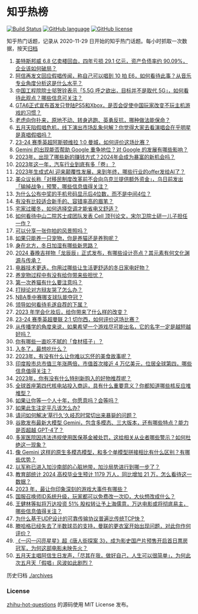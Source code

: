 # 知乎热榜
[![Build Status](https://github.com/ToWeLong/zhihu-hot-questions/workflows/CI/badge.svg)](https://github.com/ToWeLong/zhihu-hot-questions/actions)
[![GitHub language](https://img.shields.io/badge/language-golang-orange.svg)](https://golang.org/)
[![GitHub license](https://img.shields.io/github/license/ToWeLong/zhihu-hot-questions)](https://github.com/ToWeLong/zhihu-hot-questions/blob/main/LICENSE)

知乎热门话题，记录从 2020-11-29 日开始的知乎热门话题。每小时抓取一次数据，按天[归档](./archives)

<!-- BEGIN -->

1. [美特斯邦威 6.8 亿卖楼回血，四年亏损 29.1 亿元，资产负债率约 90.09%，企业该如何破局？](https://www.zhihu.com/question/633652070)
1. [阿信再发文回应假唱传闻，称自己可以唱到 10 拍 E6，如何看待此事？从音乐专业角度分析这是什么水平？](https://www.zhihu.com/question/633663758)
1. [中国工程院院士邬贺铨表示「5.5G 呼之欲出，目标并不是取代 5G」，如何看待此观点？哪些信息可关注？](https://www.zhihu.com/question/633577824)
1. [GTA6正式宣布首发只登陆PS5和Xbox，是否会促使中国玩家改变不玩主机游戏的习惯？](https://www.zhihu.com/question/633515717)
1. [老虎向你扑来，原地不动、转身逃跑、英勇反抗，哪种做法能保命？](https://www.zhihu.com/question/632558397)
1. [五月天陷假唱危机，线下演出市场乱象何解？你觉得大家去看演唱会在乎明星是真唱假唱吗？](https://www.zhihu.com/question/633688402)
1. [23-24 赛季英超阿斯顿维拉 1:0 曼城，如何评价这场比赛？](https://www.zhihu.com/question/633667488)
1. [Gemini 的出现能否帮助 Google 重争地位？对 Google 的发展有哪些影响？](https://www.zhihu.com/question/633694566)
1. [2023年，出现了哪些新的赚钱方式？2024年会成为暴富的新机会吗？](https://www.zhihu.com/question/631330223)
1. [2023年这一年，汽车行业到底有多「卷」？](https://www.zhihu.com/question/632686970)
1. [2023年生成式AI 迎来颠覆性发展，来到年终，哪些行业的offer发给AI了？](https://www.zhihu.com/question/631330191)
1. [美众议长称「对移民制度改革前不会向乌克兰提供额外资金」，乌日前发出「输掉战争」预警，哪些信息值得关注？](https://www.zhihu.com/question/633511925)
1. [为什么公布中奖的手机号码显示后4位数，而不是中间4位？](https://www.zhihu.com/question/630457864)
1. [有没有比较适合新手的、容错率高的眉笔？](https://www.zhihu.com/question/405680958)
1. [宅家过暖冬，如何选择空调才能省电又舒适？](https://www.zhihu.com/question/631304729)
1. [如何看待中山二院苏士成团队发表 Cell 顶刊论文，宋尔卫院士研一儿子担任一作？](https://www.zhihu.com/question/633543822)
1. [可以分享一张你拍的风景照吗？](https://www.zhihu.com/question/632713283)
1. [如果只能养一只宠物，你是养猫还是养狗呢？](https://www.zhihu.com/question/630834017)
1. [身在北方，冬日加湿有哪些新思路？](https://www.zhihu.com/question/630536296)
1. [2024 春晚吉祥物「龙辰辰」正式发布，有哪些设计亮点？其元素有何文化渊源与传承？](https://www.zhihu.com/question/633547293)
1. [电器技术更迭，你用过哪些让生活更舒适的冬日家电好物？](https://www.zhihu.com/question/632473459)
1. [养宠物过程中有没有给你带来些担忧？](https://www.zhihu.com/question/629926537)
1. [第一次养猫有什么要注意吗？](https://www.zhihu.com/question/631056091)
1. [打辩论对方辩友哭了怎么办？](https://www.zhihu.com/question/633443685)
1. [NBA季中赛哪支球队能夺冠？](https://www.zhihu.com/question/633578490)
1. [领导如何看待毛遂自荐的下属？](https://www.zhihu.com/question/633390831)
1. [2023 年学会化妆后，给你带来了什么样的改变？](https://www.zhihu.com/question/632639154)
1. [23-24 赛季英超曼联 2:1 切尔西，如何评价这场比赛？](https://www.zhihu.com/question/633667494)
1. [从传播学的角度来说，如果希望一个游戏尽可能出名，它的名字一定是越短越好吗？](https://www.zhihu.com/question/632726275)
1. [你有哪些一直吃不腻的「食材搭子」？](https://www.zhihu.com/question/632380282)
1. [入冬了，最想吃什么？](https://www.zhihu.com/question/632686249)
1. [2023年，有没有什么让你难以忘怀的美食故事呢？](https://www.zhihu.com/question/633663320)
1. [印度股市总市值三年涨两倍，市值首次接近 4 万亿美元，位居全球第四，哪些信息值得关注？](https://www.zhihu.com/question/633560419)
1. [2023年，你有没有什么特别新购入的好物推荐呢？](https://www.zhihu.com/question/633663415)
1. [全球首座第四代核电站投入商运，具有什么重要意义？你都知道哪些核反应堆堆型？](https://www.zhihu.com/question/633560820)
1. [如果让你等一个人十年，你愿意吗？会等吗？](https://www.zhihu.com/question/631479046)
1. [如果此生注定平凡该怎么办?](https://www.zhihu.com/question/626116773)
1. [请问如何解决‘草行久’久岐忍时常切出来暴毙的问题？](https://www.zhihu.com/question/633470611)
1. [谷歌发布最新大模型 Gemini，包含多模态、三大版本，还有哪些特点？能力是否超越 GPT-4了？](https://www.zhihu.com/question/633684692)
1. [多家医院因违法违规使用医保基金被处罚，这给相关从业者哪些警示？如何杜绝这一现象？](https://www.zhihu.com/question/633389690)
1. [像 Gemini 这样的原生多模态模型，和多个单模型拼接相比有什么区别？有哪些优势？](https://www.zhihu.com/question/633694055)
1. [以军称已进入加沙南部的心脏地带，加沙局势进行到哪一步了？](https://www.zhihu.com/question/633566925)
1. [教育部统计 2024 高校毕业生预计 1179 万人，同比增加 21 万，怎么看待这一数据？](https://www.zhihu.com/question/633396511)
1. [2023 年，最让你印象深刻的游戏大事件有哪些？](https://www.zhihu.com/question/633378774)
1. [国服召唤师ID系统升级，玩家都可以免费改一次ID，大伙想改成什么？](https://www.zhihu.com/question/633361428)
1. [王健林等拟将万达投资 51% 股权转让予上海儒意，万达电影或将彻底易主，哪些信息值得关注？](https://www.zhihu.com/question/633578606)
1. [为什么基于UDP设计的可靠传输协议普遍比传统TCP快？](https://www.zhihu.com/question/609087404)
1. [滕哈格已经失去了半数球员的支持，曼联的更衣室开始出现问题，对此你作何评价？](https://www.zhihu.com/question/633370237)
1. [《一闪一闪亮星星》超《唐人街探案 3》，成为影史国产片预售开启首日票房冠军，为何这部电影未映先火？](https://www.zhihu.com/question/633532568)
1. [五月天主唱阿信生日发声，「尽其在我，做好自己，人生可以很简单」，为何此次五月天「假唱」风波如此剧烈？](https://www.zhihu.com/question/633535477)

<!-- END -->

历史归档 [./archives](./archives)


### License
[zhihu-hot-questions](https://github.com/towelong/zhihu-hot-questions) 的源码使用 MIT License 发布。